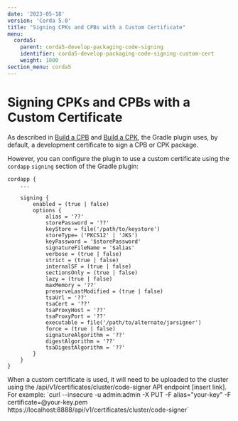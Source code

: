 ```yaml
---
date: '2023-05-18'
version: 'Corda 5.0'
title: "Signing CPKs and CPBs with a Custom Certificate"
menu:
  corda5:
    parent: corda5-develop-packaging-code-signing
    identifier: corda5-develop-packaging-code-signing-custom-cert
    weight: 1000
section_menu: corda5
---
```


# Signing CPKs and CPBs with a Custom Certificate

As described in [Build a CPB](../cpb.md) and [Build a CPK](../cpk.md), the Gradle plugin uses, by default,
a development certificate to sign a CPB or CPK package.

However, you can configure the plugin to use a custom certificate using the `cordapp` `signing` section of the Gradle plugin:

```
cordapp {
    ...

    signing {
        enabled = (true | false)
        options {
            alias = '??'
            storePassword = '??'
            keyStore = file('/path/to/keystore')
            storeType= ('PKCS12' | 'JKS')
            keyPassword = '$storePassword'
            signatureFileName = '$alias'
            verbose = (true | false)
            strict = (true | false)
            internalSF = (true | false)
            sectionsOnly = (true | false)
            lazy = (true | false)
            maxMemory = '??'
            preserveLastModified = (true | false)
            tsaUrl = '??'
            tsaCert = '??'
            tsaProxyHost = '??'
            tsaProxyPort = '??'
            executable = file('/path/to/alternate/jarsigner')
            force = (true | false)
            signatureAlgorithm = '??'
            digestAlgorithm = '??'
            tsaDigestAlgorithm = '??'
        }
    }
}
```

<note>
When a custom certificate is used, it will need to be uploaded to the cluster using the /api/v1/certificates/cluster/code-signer API endpoint [insert link].
For example:
`curl --insecure -u admin:admin -X PUT -F alias="your-key" -F certificate=@your-key.pem https://localhost:8888/api/v1/certificates/cluster/code-signer`
</note>
